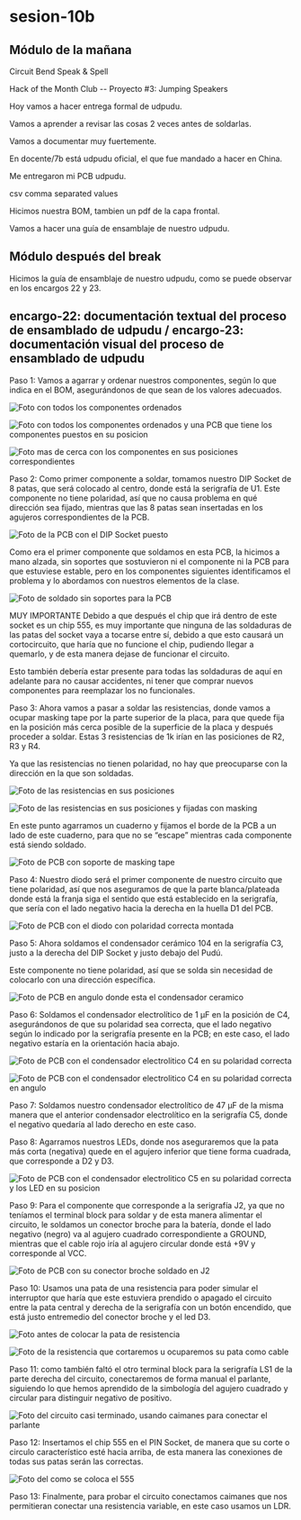 # sesion-10b

## Módulo de la mañana

Circuit Bend Speak & Spell

Hack of the Month Club -- Proyecto #3: Jumping Speakers

Hoy vamos a hacer entrega formal de udpudu.

Vamos a aprender a revisar las cosas 2 veces antes de soldarlas.

Vamos a documentar muy fuertemente.

En docente/7b está udpudu oficial, el que fue mandado a hacer en China.

Me entregaron mi PCB udpudu.

csv comma separated values

Hicimos nuestra BOM, tambien un pdf de la capa frontal.

Vamos a hacer una guía de ensamblaje de nuestro udpudu.

## Módulo después del break

Hicimos la guía de ensamblaje de nuestro udpudu, como se puede observar en los encargos 22 y 23.

## encargo-22: documentación textual del proceso de ensamblado de udpudu / encargo-23: documentación visual del proceso de ensamblado de udpudu

Paso 1: Vamos a agarrar y ordenar nuestros componentes, según lo que indica en el BOM, asegurándonos de que sean de los valores adecuados.

![Foto con todos los componentes ordenados](./archivos/10b-encargo-22&23-(1).jpg)

![Foto con todos los componentes ordenados y una PCB que tiene los componentes puestos en su posicion](./archivos/10b-encargo-22&23-(2).jpg)

![Foto mas de cerca con los componentes en sus posiciones correspondientes](./archivos/10b-encargo-22&23-(3).jpg)

Paso 2: Como primer componente a soldar, tomamos nuestro DIP Socket de 8 patas, que será colocado al centro, donde está la serigrafía de U1. Este componente no tiene polaridad, así que no causa problema en qué dirección sea fijado, mientras que las 8 patas sean insertadas en los agujeros correspondientes de la PCB.

![Foto de la PCB con el DIP Socket puesto](./archivos/10b-encargo-22&23-(4).jpg)

Como era el primer componente que soldamos en esta PCB, la hicimos a mano alzada, sin soportes que sostuvieron ni el componente ni la PCB para que estuviese estable, pero en los componentes siguientes identificamos el problema y lo abordamos con nuestros elementos de la clase.

![Foto de soldado sin soportes para la PCB](./archivos/10b-encargo-22&23-(5).jpg)

MUY IMPORTANTE
Debido a que después el chip que irá dentro de este socket es un chip 555, es muy importante que ninguna de las soldaduras de las patas del socket vaya a tocarse entre sí, debido a que esto causará un cortocircuito, que haría que no funcione el chip, pudiendo llegar a quemarlo, y de esta manera dejase de funcionar el circuito.

Esto también debería estar presente para todas las soldaduras de aquí en adelante para no causar accidentes, ni tener que comprar nuevos componentes para reemplazar los no funcionales.

Paso 3:  Ahora vamos a pasar a soldar las resistencias, donde vamos a ocupar masking tape por la parte superior de la placa, para que quede fija en la posición más cerca posible de la superficie de la placa y después proceder a soldar. Estas 3 resistencias de 1k irían en las posiciones de R2, R3 y R4.

Ya que las resistencias no tienen polaridad, no hay que preocuparse con la dirección en la que son soldadas.

![Foto de las resistencias en sus posiciones](./archivos/10b-encargo-22&23-(7).jpg)

![Foto de las resistencias en sus posiciones y fijadas con masking](./archivos/10b-encargo-22&23-(8).jpg)

En este punto agarramos un cuaderno y fijamos el borde de la PCB a un lado de este cuaderno, para que no se “escape” mientras cada componente está siendo soldado.

![Foto de PCB con soporte de masking tape](./archivos/10b-encargo-22&23-(6).jpg)

Paso 4:  Nuestro diodo será el primer componente de nuestro circuito que tiene polaridad, así que nos aseguramos de que la parte blanca/plateada donde está la franja siga el sentido que está establecido en la serigrafía, que sería con el lado negativo hacia la derecha en la huella D1 del PCB.

![Foto de PCB con el diodo con polaridad correcta montada](./archivos/10b-encargo-22&23-(9).jpg)

Paso 5:  Ahora soldamos el condensador cerámico 104 en la serigrafía C3, justo a la derecha del DIP Socket y justo debajo del Pudú.

Este componente no tiene polaridad, así que se solda sin necesidad de colocarlo con una dirección específica.

![Foto de PCB en angulo donde esta el condensador ceramico](./archivos/10b-encargo-22&23-(10).jpg)

Paso 6:  Soldamos el condensador electrolítico de 1 µF en la posición de C4, asegurándonos de que su polaridad sea correcta, que el lado negativo según lo indicado por la serigrafía presente en la PCB; en este caso, el lado negativo estaría en la orientación hacia abajo.

![Foto de PCB con el condensador electrolitico C4 en su polaridad correcta](./archivos/10b-encargo-22&23-(11).jpg)

![Foto de PCB con el condensador electrolitico C4 en su polaridad correcta en angulo](./archivos/10b-encargo-22&23-(12).jpg)

Paso 7:  Soldamos nuestro condensador electrolítico de 47 µF de la misma manera que el anterior condensador electrolítico en la serigrafía C5, donde el negativo quedaría al lado derecho en este caso.

Paso 8:  Agarramos nuestros LEDs, donde nos aseguraremos que la pata más corta (negativa) quede en el agujero inferior que tiene forma cuadrada, que corresponde a D2 y D3.

![Foto de PCB con el condensador electrolitico C5 en su polaridad correcta y los LED en su posicion](./archivos/10b-encargo-22&23-(13).jpg)

Paso 9:  Para el componente que corresponde a la serigrafía J2, ya que no teníamos el terminal block para soldar y de esta manera alimentar el circuito, le soldamos un conector broche para la batería, donde el lado negativo (negro) va al agujero cuadrado correspondiente a GROUND, mientras que el cable rojo iría al agujero circular donde está +9V y corresponde al VCC.

![Foto de PCB con su conector broche soldado en J2](./archivos/10b-encargo-22&23-(14).jpg)

 Paso 10:  Usamos una pata de una resistencia para poder simular el interruptor que haría que este estuviera prendido o apagado el circuito entre la pata central y derecha de la serigrafía con un botón encendido, que está justo entremedio del conector broche y el led D3.

![Foto antes de colocar la pata de resistencia](./archivos/10b-encargo-22&23-(16).jpg)

![Foto de la resistencia que cortaremos u ocuparemos su pata como cable](./archivos/10b-encargo-22&23-(15).jpg)

Paso 11:  como también faltó el otro terminal block para la serigrafía LS1 de la parte derecha del circuito, conectaremos de forma manual el parlante, siguiendo lo que hemos aprendido de la simbología del agujero cuadrado y circular para distinguir negativo de positivo.

![Foto del circuito casi terminado, usando caimanes para conectar el parlante](./archivos/10b-encargo-22&23-(17).jpg)

Paso 12:   Insertamos el chip 555 en el PIN Socket, de manera que su corte o circulo característico esté hacia arriba, de esta manera las conexiones de todas sus patas serán las correctas.

![Foto del como se coloca el 555](./archivos/10b-encargo-22&23-(18).jpg)

Paso 13:   Finalmente, para probar el circuito conectamos caimanes que nos permitieran conectar una resistencia variable, en este caso usamos un LDR.
